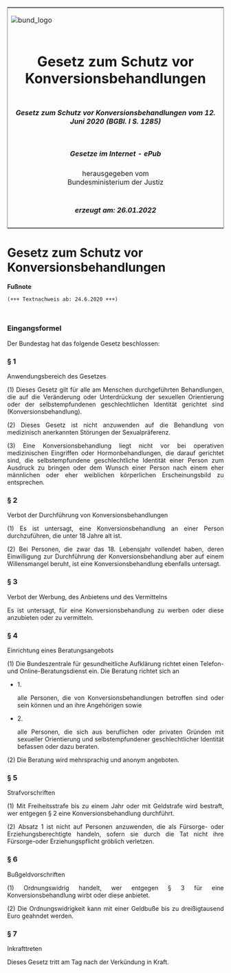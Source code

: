 <span id="DECKBLATT.html"></span>

<table border="0" frame="border" width="100%">

<tr valign="top">

<td align="left">

![bund\_logo](BfJ_2021_Web_de_de.gif)

</td>

<td align="right">

 

</td>

</tr>

<tr align="center" valign="middle">

<td colspan="2">

# Gesetz zum Schutz vor Konversionsbehandlungen

</td>

</tr>

<tr align="center" valign="middle">

<td colspan="2">

##### Gesetz zum Schutz vor Konversionsbehandlungen vom 12. Juni 2020 (BGBl. I S. 1285)

</td>

</tr>

<tr align="center" valign="middle">

<td colspan="2">

  
  

##### Gesetze im Internet - ePub  
  
herausgegeben vom  
Bundesministerium der Justiz

</td>

</tr>

<tr align="center" valign="bottom">

<td colspan="2">

  
  

##### erzeugt am: 26.01.2022

</td>

</tr>

</table>

<span id="BJNR128500020.html"></span>

# Gesetz zum Schutz vor Konversionsbehandlungen

<div>

  
**Fußnote**

<div class="jnhtml">

<div>

<div class="jurAbsatz">

  

``` 
(+++ Textnachweis ab: 24.6.2020 +++)

 
```

</div>

</div>

</div>

</div>

<span id="BJNR128500020BJNE000100000.html"></span>

### Eingangsformel  

<div>

<div class="jnhtml">

<div>

<div class="jurAbsatz" style="text-align:justify;">

Der Bundestag hat das folgende Gesetz beschlossen:

</div>

</div>

</div>

</div>

<span id="BJNR128500020BJNE000200000.html"></span>

### § 1  
Anwendungsbereich des Gesetzes

<div>

<div class="jnhtml">

<div>

<div class="jurAbsatz" style="text-align:justify;">

(1) Dieses Gesetz gilt für alle am Menschen durchgeführten Behandlungen,
die auf die Veränderung oder Unterdrückung der sexuellen Orientierung
oder der selbstempfundenen geschlechtlichen Identität gerichtet sind
(Konversionsbehandlung).

</div>

<div class="jurAbsatz" style="text-align:justify;">

(2) Dieses Gesetz ist nicht anzuwenden auf die Behandlung von
medizinisch anerkannten Störungen der Sexualpräferenz.

</div>

<div class="jurAbsatz" style="text-align:justify;">

(3) Eine Konversionsbehandlung liegt nicht vor bei operativen
medizinischen Eingriffen oder Hormonbehandlungen, die darauf gerichtet
sind, die selbstempfundene geschlechtliche Identität einer Person zum
Ausdruck zu bringen oder dem Wunsch einer Person nach einem eher
männlichen oder eher weiblichen körperlichen Erscheinungsbild zu
entsprechen.

</div>

</div>

</div>

</div>

<span id="BJNR128500020BJNE000300000.html"></span>

### § 2  
Verbot der Durchführung von Konversionsbehandlungen

<div>

<div class="jnhtml">

<div>

<div class="jurAbsatz" style="text-align:justify;">

(1) Es ist untersagt, eine Konversionsbehandlung an einer Person
durchzuführen, die unter 18 Jahre alt ist.

</div>

<div class="jurAbsatz" style="text-align:justify;">

(2) Bei Personen, die zwar das 18. Lebensjahr vollendet haben, deren
Einwilligung zur Durchführung der Konversionsbehandlung aber auf einem
Willensmangel beruht, ist eine Konversionsbehandlung ebenfalls
untersagt.

</div>

</div>

</div>

</div>

<span id="BJNR128500020BJNE000400000.html"></span>

### § 3  
Verbot der Werbung, des Anbietens und des Vermittelns

<div>

<div class="jnhtml">

<div>

<div class="jurAbsatz" style="text-align:justify;">

Es ist untersagt, für eine Konversionsbehandlung zu werben oder diese
anzubieten oder zu vermitteln.

</div>

</div>

</div>

</div>

<span id="BJNR128500020BJNE000500000.html"></span>

### § 4  
Einrichtung eines Beratungsangebots

<div>

<div class="jnhtml">

<div>

<div class="jurAbsatz" style="text-align:justify;">

(1) Die Bundeszentrale für gesundheitliche Aufklärung richtet einen
Telefon- und Online-Beratungsdienst ein. Die Beratung richtet sich an

  - 1\.
    
    <div>
    
    alle Personen, die von Konversionsbehandlungen betroffen sind oder
    sein können und an ihre Angehörigen sowie
    
    </div>

  - 2\.
    
    <div>
    
    alle Personen, die sich aus beruflichen oder privaten Gründen mit
    sexueller Orientierung und selbstempfundener geschlechtlicher
    Identität befassen oder dazu beraten.
    
    </div>

</div>

<div class="jurAbsatz" style="text-align:justify;">

(2) Die Beratung wird mehrsprachig und anonym angeboten.

</div>

</div>

</div>

</div>

<span id="BJNR128500020BJNE000600000.html"></span>

### § 5  
Strafvorschriften

<div>

<div class="jnhtml">

<div>

<div class="jurAbsatz" style="text-align:justify;">

(1) Mit Freiheitsstrafe bis zu einem Jahr oder mit Geldstrafe wird
bestraft, wer entgegen § 2 eine Konversionsbehandlung durchführt.

</div>

<div class="jurAbsatz" style="text-align:justify;">

(2) Absatz 1 ist nicht auf Personen anzuwenden, die als Fürsorge- oder
Erziehungsberechtigte handeln, sofern sie durch die Tat nicht ihre
Fürsorge-oder Erziehungspflicht gröblich verletzen.

</div>

</div>

</div>

</div>

<span id="BJNR128500020BJNE000700000.html"></span>

### § 6  
Bußgeldvorschriften

<div>

<div class="jnhtml">

<div>

<div class="jurAbsatz" style="text-align:justify;">

(1) Ordnungswidrig handelt, wer entgegen § 3 für eine
Konversionsbehandlung wirbt oder diese anbietet.

</div>

<div class="jurAbsatz" style="text-align:justify;">

(2) Die Ordnungswidrigkeit kann mit einer Geldbuße bis zu dreißigtausend
Euro geahndet werden.

</div>

</div>

</div>

</div>

<span id="BJNR128500020BJNE000800000.html"></span>

### § 7  
Inkrafttreten

<div>

<div class="jnhtml">

<div>

<div class="jurAbsatz" style="text-align:justify;">

Dieses Gesetz tritt am Tag nach der Verkündung in Kraft.

</div>

</div>

</div>

</div>
